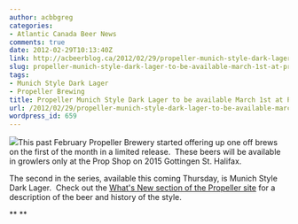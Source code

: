 ```yaml
---
author: acbbgreg
categories:
- Atlantic Canada Beer News
comments: true
date: 2012-02-29T10:13:40Z
link: http://acbeerblog.ca/2012/02/29/propeller-munich-style-dark-lager-to-be-available-march-1st-at-propeller-shop/
slug: propeller-munich-style-dark-lager-to-be-available-march-1st-at-propeller-shop
tags:
- Munich Style Dark Lager
- Propeller Brewing
title: Propeller Munich Style Dark Lager to be available March 1st at Propeller Shop
url: /2012/02/29/propeller-munich-style-dark-lager-to-be-available-march-1st-at-propeller-shop/
wordpress_id: 659
---
```


[![](http://acbeerblog.ca/wp-content/uploads/2012/02/propeller-dark.png?w=257)](http://acbeerblog.ca/wp-content/uploads/2012/02/propeller-dark.png)This past February Propeller Brewery started offering up one off brews on the first of the month in a limited release.  These beers will be available in growlers only at the Prop Shop on 2015 Gottingen St. Halifax.

The second in the series, available this coming Thursday, is Munich Style Dark Lager.  Check out the [What's New section of the Propeller site](http://drinkpropeller.ca/content/content_Media) for a description of the beer and history of the style.

**
**
